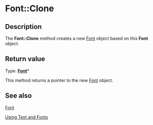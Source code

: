 # Font::Clone

## Description

The **Font::Clone** method creates a new
[Font](https://learn.microsoft.com/windows/desktop/api/gdiplusheaders/nl-gdiplusheaders-font) object based on this
**Font** object.

## Return value

Type: **[Font](https://learn.microsoft.com/windows/desktop/api/gdiplusheaders/nl-gdiplusheaders-font)***

This method returns a pointer to the new
[Font](https://learn.microsoft.com/windows/desktop/api/gdiplusheaders/nl-gdiplusheaders-font) object.

## See also

[Font](https://learn.microsoft.com/windows/desktop/api/gdiplusheaders/nl-gdiplusheaders-font)

[Using Text and Fonts](https://learn.microsoft.com/windows/desktop/gdiplus/-gdiplus-using-text-and-fonts-use)
